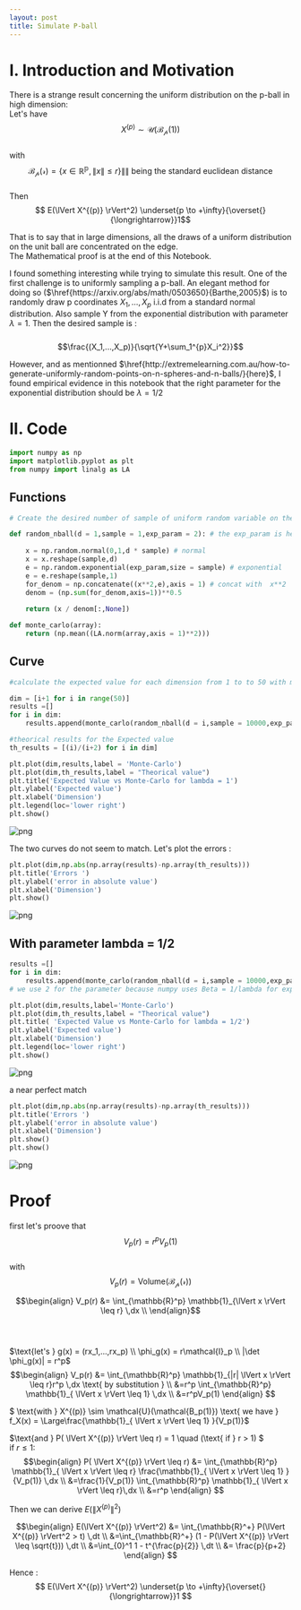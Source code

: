 ```yaml
---
layout: post
title: Simulate P-ball
---
```


# I. Introduction and Motivation

$\text{There is a strange result concerning the uniform distribution on the p-ball in high dimension:}$
<br>
Let's have $$ X^{(p)} \sim \mathcal{U}(\mathcal{B_p(1)}) $$
<br>
with  $$\mathcal{B_p(r)} = \{ x \in \mathbb{R^p} , \lVert x \rVert  \leq r \} \lVert \rVert \text{ being the standard euclidean distance} $$ 
<br>
Then $$ E(\lVert X^{(p)} \rVert^2) \underset{p \to +\infty}{\overset{}{\longrightarrow}}1$$

That is to say that in large dimensions, all the draws of a uniform distribution on the unit ball are concentrated on the edge. 
<br>
The Mathematical proof is at the end of this Notebook.

I found something interesting while trying to simulate this result. One of the first challenge is to uniformly sampling a p-ball. An elegant method for doing so ($\href{https://arxiv.org/abs/math/0503650}{Barthe,2005}$) is to randomly draw p coordinates $X_1,…,X_p$ i.i.d from a standard normal distribution. Also sample Y from the exponential distribution with parameter $\lambda=1$. Then the desired sample is :
<br>
<br>
$$\frac{(X_1,...,X_p)}{\sqrt{Y+\sum_1^{p}X_i^2}}$$

However, and as mentionned
$\href{http://extremelearning.com.au/how-to-generate-uniformly-random-points-on-n-spheres-and-n-balls/}{here}$, I found empirical evidence in this notebook that the right parameter for the exponential distribution should be $\lambda = 1/2$

# II. Code


```python
import numpy as np
import matplotlib.pyplot as plt
from numpy import linalg as LA
```

## Functions


```python
# Create the desired number of sample of uniform random variable on the d-ball 

def random_nball(d = 1,sample = 1,exp_param = 2): # the exp_param is here to prove the point
    
    x = np.random.normal(0,1,d * sample) # normal
    x = x.reshape(sample,d) 
    e = np.random.exponential(exp_param,size = sample) # exponential
    e = e.reshape(sample,1)
    for_denom = np.concatenate((x**2,e),axis = 1) # concat with  x**2
    denom = (np.sum(for_denom,axis=1))**0.5
    
    return (x / denom[:,None])
```


```python
def monte_carlo(array):
    return (np.mean((LA.norm(array,axis = 1)**2)))
```

## Curve


```python
#calculate the expected value for each dimension from 1 to to 50 with monte-carlo algorithm with n = 10 000

dim = [i+1 for i in range(50)] 
results =[]
for i in dim:
    results.append(monte_carlo(random_nball(d = i,sample = 10000,exp_param = 1))) 
```


```python
#theorical results for the Expected value
th_results = [(i)/(i+2) for i in dim]
```


```python
plt.plot(dim,results,label = 'Monte-Carlo')
plt.plot(dim,th_results,label = "Theorical value")
plt.title('Expected Value vs Monte-Carlo for lambda = 1')
plt.ylabel('Expected value')
plt.xlabel('Dimension')
plt.legend(loc='lower right')
plt.show()
```


![png](/Notebooks/Ball/img/output_13_0.png)


The two curves do not seem to match. Let's plot the errors : 


```python
plt.plot(dim,np.abs(np.array(results)-np.array(th_results)))
plt.title('Errors ')
plt.ylabel('error in absolute value')
plt.xlabel('Dimension')
plt.show()
```


![png](/Notebooks/Ball/img/output_15_0.png)


## With parameter lambda = 1/2


```python
results =[]
for i in dim:
    results.append(monte_carlo(random_nball(d = i,sample = 10000,exp_param = 2))) 
# we use 2 for the parameter because numpy uses Beta = 1/lambda for exponential simulation
```


```python
plt.plot(dim,results,label='Monte-Carlo')
plt.plot(dim,th_results,label = "Theorical value")
plt.title( 'Expected Value vs Monte-Carlo for lambda = 1/2')
plt.ylabel('Expected value')
plt.xlabel('Dimension')
plt.legend(loc='lower right')
plt.show()
```


![png](/Notebooks/Ball/img/output_18_0.png)


a near perfect match


```python
plt.plot(dim,np.abs(np.array(results)-np.array(th_results)))
plt.title('Errors ')
plt.ylabel('error in absolute value')
plt.xlabel('Dimension')
plt.show()
plt.show()
```


![png](/Notebooks/Ball/img/output_20_0.png)


# Proof

first let's proove that $$V_p(r) = r^pV_p(1)$$
<br>
with $$V_p(r) = \text{Volume}(\mathcal{B_p(r)}) $$

$$\begin{align}
V_p(r) &= \int_{\mathbb{R}^p} \mathbb{1}_{\lVert x \rVert \leq r} \,dx \\
\end{align}$$
<br>
<br>

$\text{let's } g(x) = (rx_1,...,rx_p) \\
\phi_g(x) = r\mathcal{I}_p \\
|\det \phi_g(x)| = r^p$
$$\begin{align}
V_p(r) &= \int_{\mathbb{R}^p} \mathbb{1}_{|r| \lVert x \rVert \leq r}r^p \,dx \text{ by substitution } \\
&=r^p \int_{\mathbb{R}^p} \mathbb{1}_{ \lVert x \rVert \leq 1} \,dx \\
&=r^pV_p(1)
\end{align}
$$


$ \text{with } X^{(p)} \sim \mathcal{U}(\mathcal{B_p(1)}) \text{ we have } f_X(x) = \Large\frac{\mathbb{1}_{ \lVert x \rVert \leq 1} }{V_p(1)}$ 

$\text{and } P( \lVert X^{(p)} \rVert \leq r) = 1 \quad (\text{    if } r > 1) $
<br>
$\text{ if } r \leq 1 :$
$$\begin{align}
P( \lVert X^{(p)} \rVert \leq r) &= \int_{\mathbb{R}^p} \mathbb{1}_{ \lVert x \rVert \leq r} \frac{\mathbb{1}_{ \lVert x \rVert \leq 1} }{V_p(1)} \,dx \\
&=\frac{1}{V_p(1)} \int_{\mathbb{R}^p} \mathbb{1}_{ \lVert x \rVert \leq r}\,dx \\
&=r^p
\end{align}
$$

$\text{Then we can derive } E(\lVert X^{(p)} \rVert^2)$

$$\begin{align}
E(\lVert X^{(p)} \rVert^2) &= \int_{\mathbb{R}^+} P(\lVert X^{(p)} \rVert^2 > t) \,dt \\
&=\int_{\mathbb{R}^+} (1 - P(\lVert X^{(p)} \rVert \leq \sqrt{t})) \,dt \\
&=\int_{0}^1 1 - t^{\frac{p}{2}} \,dt \\
&= \frac{p}{p+2}
\end{align}
$$

$\text{Hence :}$
<br>
$$
E(\lVert X^{(p)} \rVert^2) \underset{p \to +\infty}{\overset{}{\longrightarrow}}1
$$


```python

```
